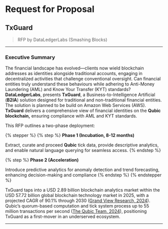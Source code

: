# Request for Proposal

## TxGuard

> RFP by DataLedgerLabs (Smashing Blocks)

***

### Executive Summary

The financial landscape has evolved—clients now wield blockchain addresses as identities alongside traditional accounts, engaging in decentralized activities that challenge conventional oversight. Can financial entities truly understand these behaviours while adhering to Anti-Money Laundering (AML) and Know Your Transfer (KYT) standards? **DataLedgerLabs**, presents **TxGuard**, a Business-to-Intelligence Artificial (**B2IA**) solution designed for traditional and non-traditional financial entities. The solution is planned to be build on Amazon Web Services (AWS). **TxGuard** delivers a comprehensive view of financial identities on the **Qubic blockchain,** ensuring compliance with AML and KYT standards.

This RFP outlines a two-phase deployment:

{% stepper %}
{% step %}
**Phase 1 (Incubation, 8-12 months)**

Extract, curate and proceed **Qubic** tick data, provide descriptive analytics, and enable natural language querying for seamless access.
{% endstep %}

{% step %}
**Phase 2 (Acceleration)**

Introduce predictive analytics for anomaly detection and trend forecasting, enhancing decision-making and compliance
{% endstep %}
{% endstepper %}

TxGuard taps into a USD 2.89 billion blockchain analytics market within the USD 57.72 billion global blockchain technology market in 2025, with a projected CAGR of 90.1% through 2030 ([Grand View Research, 2024](https://www.grandviewresearch.com/industry-analysis/blockchain-technology-market)). Qubic’s quorum-based computation and tick system process up to 55 million transactions per second ([The Qubic Team, 2024](https://qubic.org/blog-detail/qubic-achieves-over-55-million-transfers-per-second-for-smart-contract-executions)), positioning TxGuard as a first-mover in an underserved ecosystem.

***
